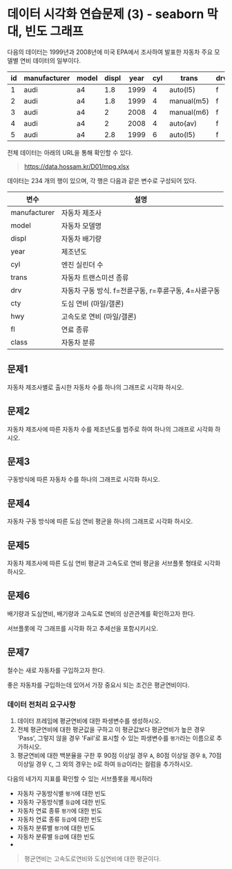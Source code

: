 # 데이터 시각화 연습문제 (3) - seaborn 막대, 빈도 그래프

다음의 데이터는 1999년과 2008년에 미국 EPA에서 조사하여 발표한 자동차 주요 모델별 연비 데이터의 일부이다.

| id | manufacturer | model | displ | year | cyl | trans      | drv | cty | hwy | fl | class   |
|----|--------------|-------|-------|------|-----|------------|-----|-----|-----|----|---------|
| 1  | audi         | a4    | 1.8   | 1999 | 4   | auto(l5)   | f   | 18  | 29  | p  | compact |
| 2  | audi         | a4    | 1.8   | 1999 | 4   | manual(m5) | f   | 21  | 29  | p  | compact |
| 3  | audi         | a4    | 2     | 2008 | 4   | manual(m6) | f   | 20  | 31  | p  | compact |
| 4  | audi         | a4    | 2     | 2008 | 4   | auto(av)   | f   | 21  | 30  | p  | compact |
| 5  | audi         | a4    | 2.8   | 1999 | 6   | auto(l5)   | f   | 16  | 26  | p  | compact |

전체 데이터는 아래의 URL을 통해 확인할 수 있다.

> https://data.hossam.kr/D01/mpg.xlsx

데이터는 234 개의 행이 있으며, 각 행은 다음과 같은 변수로 구성되어 있다.

| 변수 | 설명 |
|--|--|
| manufacturer | 자동차 제조사 |
| model | 자동차 모델명 |
| displ | 자동차 배기량 |
| year | 제조년도 |
| cyl | 엔진 실린더 수 |
| trans | 자동차 트랜스미션 종류 |
| drv | 자동차 구동 방식. f=전륜구동, r=후륜구동, 4=사륜구동 |
| cty | 도심 연비 (마일/갤론) |
| hwy | 고속도로 연비 (마일/갤론) |
| fl | 연료 종류 |
| class | 자동차 분류 |

## 문제1

자동차 제조사별로 출시한 자동차 수를 하나의 그래프로 시각화 하시오.

## 문제2

자동차 제조사에 따른 자동차 수를 제조년도를 범주로 하여 하나의 그래프로 시각화 하시오.

## 문제3

구동방식에 따른 자동차 수를 하나의 그래프로 시각화 하시오.

## 문제4

자동차 구동 방식에 따른 도심 연비 평균을 하나의 그래프로 시각화 하시오.

## 문제5

자동차 제조사에 따른 도심 연비 평균과 고속도로 연비 평균을 서브플롯 형태로 시각화 하시오.

## 문제6

배기량과 도심연비, 배기량과 고속도로 연비의 상관관계를 확인하고자 한다.

서브플롯에 각 그래프를 시각화 하고 추세선을 포함시키시오.

## 문제7

철수는 새로 자동차를 구입하고자 한다. 

좋은 자동차를 구입하는데 있어서 가장 중요시 되는 조건은 평균연비이다.

### 데이터 전처리 요구사항

1. 데이터 프레임에 평균연비에 대한 파생변수를 생성하시오.
2. 전체 평균연비에 대한 평균값을 구하고 이 평균값보다 평균연비가 높은 경우 'Pass', 그렇지 않을 경우 'Fail'로 표시할 수 있는 파생변수를 `평가`라는 이름으로 추가하시오.
3. 평균연비에 대한 백분율을 구한 후 90점 이상일 경우 `A`, 80점 이상일 경우 `B`, 70점 이상일 경우 `C`, 그 외의 경우는 `D`로 하여 `등급`이라는 컬럼을 추가하시오.

다음의 네가지 지표를 확인할 수 있는 서브플롯을 제시하라

- 자동차 구동방식별 `평가`에 대한 빈도
- 자동차 구동방식별 `등급`에 대한 빈도
- 자동차 연료 종류 `평가`에 대한 빈도
- 자동차 연료 종류 `등급`에 대한 빈도
- 자동차 분류별 `평가`에 대한 빈도
- 자동차 분류별 `등급`에 대한 빈도
- 
> 평균연비는 고속도로연비와 도심연비에 대한 평균이다.